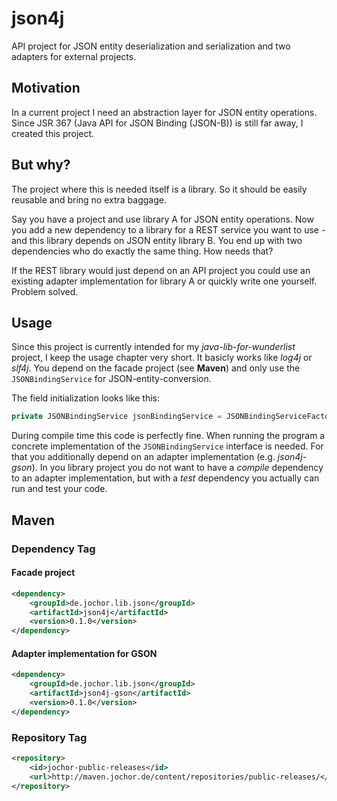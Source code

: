 # json4j
API project for JSON entity deserialization and serialization and two adapters for external projects.

## Motivation
In a current project I need an abstraction layer for JSON entity operations. Since JSR 367 (Java API for JSON Binding (JSON-B)) is still far away, I created this project.

## But why?
The project where this is needed itself is a library. So it should be easily reusable and bring no extra baggage.

Say you have a project and use library A for JSON entity operations. Now you add a new dependency to a library for a REST service you want to use - and this library depends on JSON entity library B. You end up with two dependencies who do exactly the same thing. How needs that?

If the REST library would just depend on an API project you could use an existing adapter implementation for library A or quickly write one yourself. Problem solved.

## Usage
Since this project is currently intended for my *java-lib-for-wunderlist* project, I keep the usage chapter very short. It basicly works like *log4j* or *slf4j*. You depend on the facade project (see **Maven**) and only use the `JSONBindingService` for JSON-entity-conversion.

The field initialization looks like this:

```java
private JSONBindingService jsonBindingService = JSONBindingServiceFactory.create();
```

During compile time this code is perfectly fine. When running the program a concrete implementation of the `JSONBindingService` interface is needed. For that you additionally depend on an adapter implementation (e.g. *json4j-gson*). In you library project you do not want to have a *compile* dependency to an adapter implementation, but with a *test* dependency you actually can run and test your code.

## Maven

### Dependency Tag

#### Facade project

```xml
<dependency>
	<groupId>de.jochor.lib.json</groupId>
	<artifactId>json4j</artifactId>
	<version>0.1.0</version>
</dependency>
```

#### Adapter implementation for GSON

```xml
<dependency>
	<groupId>de.jochor.lib.json</groupId>
	<artifactId>json4j-gson</artifactId>
	<version>0.1.0</version>
</dependency>
```

### Repository Tag

```xml
<repository>
	<id>jochor-public-releases</id>
	<url>http://maven.jochor.de/content/repositories/public-releases/</url>
</repository>
```
